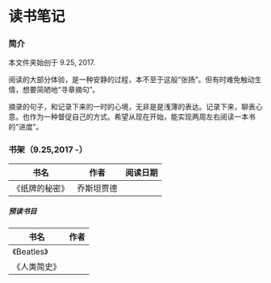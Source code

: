 # 读书笔记

### 简介

本文件夹始创于 9.25, 2017.

阅读的大部分体验，是一种安静的过程，本不至于这般“张扬”。但有时难免触动生情，想要简陋地“寻章摘句”。

摘录的句子，和记录下来的一时的心境，无非是是浅薄的表达。记录下来，聊表心意。也作为一种督促自己的方式。希望从现在开始，能实现两周左右阅读一本书的“进度”。


### 书架（9.25,2017 -）

书名|作者|阅读日期
---|---|---
《纸牌的秘密》|乔斯坦贾德|




##### 预读书目

书名|作者
---|---
《Beatles》|
《人类简史》|
